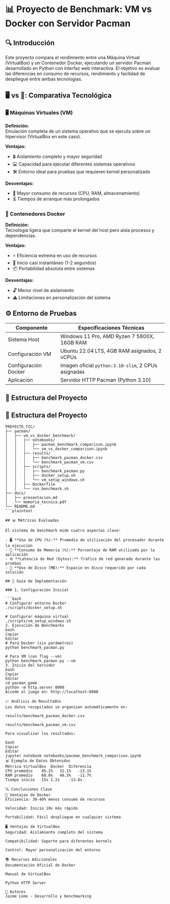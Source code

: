 # 📊 Proyecto de Benchmark: VM vs Docker con Servidor Pacman

## 🔍 Introducción
Este proyecto compara el rendimiento entre una Máquina Virtual (VirtualBox) y un Contenedor Docker, ejecutando un servidor Pacman desarrollado en Python con interfaz web interactiva. El objetivo es evaluar las diferencias en consumo de recursos, rendimiento y facilidad de despliegue entre ambas tecnologías.

## 🖥️ vs 🐋: Comparativa Tecnológica

### 🖥️ Máquinas Virtuales (VM)

**Definición:**  
Emulación completa de un sistema operativo que se ejecuta sobre un hipervisor (VirtualBox en este caso).

**Ventajas:**
- 🔒 Aislamiento completo y mayor seguridad
- 💻 Capacidad para ejecutar diferentes sistemas operativos
- 🛠️ Entorno ideal para pruebas que requieren kernel personalizado

**Desventajas:**
- 🐢 Mayor consumo de recursos (CPU, RAM, almacenamiento)
- ⏳ Tiempos de arranque más prolongados

### 🐋 Contenedores Docker

**Definición:**  
Tecnología ligera que comparte el kernel del host pero aísla procesos y dependencias.

**Ventajas:**
- ⚡ Eficiencia extrema en uso de recursos
- 🚀 Inicio casi instantáneo (1-2 segundos)
- 📦 Portabilidad absoluta entre sistemas

**Desventajas:**
- 🔓 Menor nivel de aislamiento
- ⚠️ Limitaciones en personalización del sistema

## ⚙️ Entorno de Pruebas

| Componente         | Especificaciones Técnicas                            |
|--------------------|------------------------------------------------------|
| Sistema Host       | Windows 11 Pro, AMD Ryzen 7 5800X, 16GB RAM          |
| Configuración VM   | Ubuntu 22.04 LTS, 4GB RAM asignados, 2 vCPUs         |
| Configuración Docker | Imagen oficial `python:3.10-slim`, 2 CPUs asignadas |
| Aplicación         | Servidor HTTP Pacman (Python 3.10)                   |

## 📂 Estructura del Proyecto

## 📁 Estructura del Proyecto

```plaintext
PROYECTO_TIC/
├── pacman/
│   ├── vm_vs_docker_benchmark/
│   │   ├── notebooks/
│   │   │   ├── pacman_benchmark_comparison.ipynb
│   │   │   └── vm_vs_docker_comparison.ipynb
│   │   ├── results/
│   │   │   ├── benchmark_pacman_docker.csv
│   │   │   └── benchmark_pacman_vm.csv
│   │   ├── scripts/
│   │   │   ├── benchmark_pacman.py
│   │   │   ├── docker_setup.sh
│   │   │   └── vm_setup_windows.sh
│   │   ├── Dockerfile
│   │   └── run_benchmark.sh
├── docs/
│   ├── presentacion.md
│   └── memoria_tecnica.pdf
└── README.md
```plaintext

## 📊 Métricas Evaluadas

El sistema de benchmark mide cuatro aspectos clave:

- 🖥️ **Uso de CPU (%):** Promedio de utilización del procesador durante la ejecución
- 🧠 **Consumo de Memoria (%):** Porcentaje de RAM utilizada por la aplicación
- 🌐 **Latencia de Red (bytes):** Tráfico de red generado durante las pruebas
- 💾 **Uso de Disco (MB):** Espacio en disco requerido por cada solución

## 🚀 Guía de Implementación

### 1. Configuración Inicial

```bash
# Configurar entorno Docker
./scripts/docker_setup.sh

# Configurar máquina virtual
./scripts/vm_setup_windows.sh
2. Ejecución de Benchmarks
bash
Copiar
Editar
# Para Docker (sin parámetros)
python benchmark_pacman.py

# Para VM (con flag --vm)
python benchmark_pacman.py --vm
3. Inicio del Servidor
bash
Copiar
Editar
cd pacman_game
python -m http.server 8000
Accede al juego en: http://localhost:8000

📈 Análisis de Resultados
Los datos recopilados se organizan automáticamente en:

results/benchmark_pacman_docker.csv

results/benchmark_pacman_vm.csv

Para visualizar los resultados:

bash
Copiar
Editar
jupyter notebook notebooks/pacman_benchmark_comparison.ipynb
📊 Ejemplo de Datos Obtenidos
Métrica	VirtualBox	Docker	Diferencia
CPU promedio	45.2%	32.1%	-13.1%
RAM promedio	60.0%	48.3%	-11.7%
Tiempo inicio	15s	1.2s	-13.8s

🔍 Conclusiones Clave
🐋 Ventajas de Docker
Eficiencia: 30-40% menos consumo de recursos

Velocidad: Inicio 10x más rápido

Portabilidad: Fácil despliegue en cualquier sistema

🖥️ Ventajas de VirtualBox
Seguridad: Aislamiento completo del sistema

Compatibilidad: Soporte para diferentes kernels

Control: Mayor personalización del entorno

📚 Recursos Adicionales
Documentación Oficial de Docker

Manual de VirtualBox

Python HTTP Server

👥 Autores
Jaime Lomo - Desarrollo y benchmarking